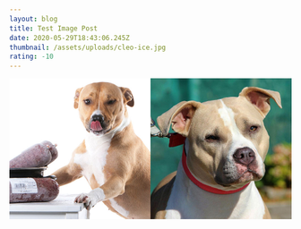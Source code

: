 ```yaml
---
layout: blog
title: Test Image Post
date: 2020-05-29T18:43:06.245Z
thumbnail: /assets/uploads/cleo-ice.jpg
rating: -10
---
```

![](/assets/uploads/cleo-ice.jpg)